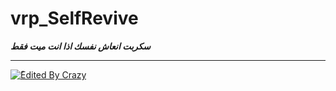 # vrp_SelfRevive
***سكربت انعاش نفسك اذا انت ميت فقط***

----------------------------------------------------------------------------------------------------------------------------------------
<a href='https://cdn.discordapp.com/attachments/661683389996335169/691314041540575242/unknown.png'><img src="https://cdn.discordapp.com/attachments/661683389996335169/691314041540575242/unknown.png" alt="ُEdited By Crazy"></a>
